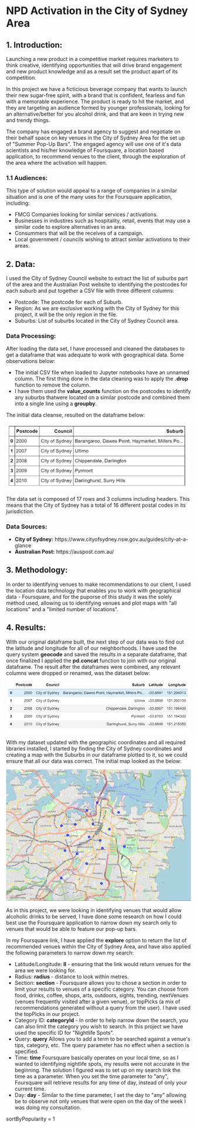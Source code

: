 # NPD Activation in the City of Sydney Area

## 1. Introduction:

Launching a new product in a competitive market requires marketers to think creative, identifying opportunities that will drive brand engagement and new product knowledge and as a result set the product apart of its competition. 

In this project we have a ficticious beverage company that wants to launch their new sugar-free spirit, with a brand that is confident, fearless and fun with a memorable experience. The product is ready to hit the market, and they are targeting an audience formed by younger professionals, looking for an alternative/better for you alcohol drink, and that are keen in trying new and trendy things.

The company has engaged a brand agency to suggest and negotiate on their behalf space on key venues in the City of Sydney Area for the set up of "Summer Pop-Up Bars". The engaged agency will use one of it's data scientists and his/her knowledge of Foursquare, a location based application, to recommend venues to the client, through the exploration of the area where the activation will happen. 

### 1.1 Audiences: 

This type of solution would appeal to a range of companies in a similar situation and is one of the many uses for the Foursquare application, including: 

<ul>
<li> FMCG Companies looking for similar services / activations.</li>
<li> Businesses in industires such as hospitality, retail, events that may use a similar code to explore alternatives in an area.</li>
<li> Consummers that will be the receives of a campaign.</li>
<li> Local government / councils wishing to attract similar activations to their areas.</li>
</ul>

## 2. Data: 

I used the City of Sydney Council website to extract the list of suburbs part of the area and the Australian Post website to identifying the postcodes for each suburb and put together a CSV file with three different columns: 

<ul>
<li> Postcode: The postcode for each of Suburb.</li>
<li> Region: As we are exclusive working with the City of Sydney for this project, it will be the only region in the file. </li>
<li> Suburbs: List of suburbs located in the City of Sydney Council area.</li>
</ul>


### Data Processing:

After loading the data set, I have processed and cleaned the databases to get a dataframe that was adequate to work with geographical data. Some observations below: 

<ul> 
  <li> The initial CSV file when loaded to Jupyter notebooks have an unnamed column. The first thing done in the data cleaning was to apply the <b> .drop</b> function to remove the column.</li>
  <li> I have them used the <b>value_counts</b> function on the postcodes to identify any suburbs thatwere located on a similar postcode and combined them into a single line using a <b>groupby</b>. </li>
</ul>

The initial data cleanse, resulted on the dataframe below: 

![](https://github.com/carolcosta1984/Coursera_Capstone/blob/master/Images/Data%20Set.PNG)

The data set is composed of 17 rows and 3 columns including headers. This means that the City of Sydney has a total of 16 different postal codes in its jurisdiction.

### Data Sources: 
<ul>
  <li><b>City of Sydney:</b> https://www.cityofsydney.nsw.gov.au/guides/city-at-a-glance</li>
  <li><b>Australian Post:</b> https://auspost.com.au/</li>
 </ul>
 
 ## 3. Methodology:
 
In order to identifying venues to make recommendations to our client, I used the location data technology that enables you to work with geographical data - Foursquare, and for the puporse of this study it was the solely method used, allowing us to identifying venues and plot maps with "all locations" and a "limited number of locations". 

## 4. Results: 

With our original dataframe built, the next step of our data was to find out the latitude and longitude for all of our neighborhoods. I have used the query system <b>geocode</b> and saved the results in a separate dataframe, that once finalized I applied the <b>pd.concat</b> function to join with our original dataframe. The result after the dataframes were combined, any relevant columns were dropped or renamed, was the dataset below: 

![](https://github.com/carolcosta1984/Coursera_Capstone/blob/master/Images/Full%20dfgeo.PNG)

With my dataset updated with the geographic coordinates and all required libraries installed, I started by finding the City of Sydney coordinates and creating a map with the Suburbs in our dataframe plotted to it, so we could ensure that all our data was correct. The initial map looked as the below: 

![](https://github.com/carolcosta1984/Coursera_Capstone/blob/master/Images/City%20of%20Sydney%20with%20postcodes%20plotted.PNG)

As in this project, we were looking in identifying venues that would allow alcoholic drinks to be served, I have done some research on how I could best use the Foursquare application to narrow down my search only to venues that would be able to feature our pop-up bars. 

In my Foursquare link, I have applied the <b>explore</b> option to return the list of recommended venues within the City of Sydney Area, and have also applied the following parameters to narrow down my search:

<ul> 
  <li> Latitude/Longitude: <b>ll</b> - ensuring that the link would return venues for the area we were looking for.</li>
  <li> Radius: <b>radius </b> - distance to look within metres.</li> 
  <li> Section: <b>section</b> - Foursquare allows you to chose a section in order to limit your results to venues of a specific category. You can choose from food, drinks, coffee, shops, arts, outdoors, sights, trending, nextVenues (venues frequently visited after a given venue), or topPicks (a mix of recommendations generated without a query from the user). I have used the topPicks in our project. </li> 
  <li>Category ID: <b>categoryId</b> - In order to help narrow down the search, you can also limit the category you wish to search. In this project we have used the specific ID for "Nightlife Spots".</li>
  <li> Query: <b>query</b> 	Allows you to add a term to be searched against a venue's tips, category, etc. The query parameter has no effect when a section is specified.</li>
  <li> Time: <b>time</b> Foursquare basically operates on your local time, so as I wanted to identifying nightlife spots, my results were not accurate in the beginning. The solution I figured was to set up on my search link the time as a parameter. When you set the time parameter to "any", Foursquare will retrieve results for any time of day, instead of only your current time.</li>
  <li> Day: <b>day</b> - Similar to the time parameter, I set the day to "any" allowing be to observe not only venues that were open on the day of the week I was doing my consultation. </li>
  </ul> 
  
  
sortByPopularity = 1
